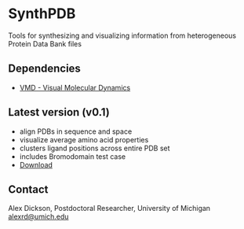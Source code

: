 # SynthPDB
Tools for synthesizing and visualizing information from heterogeneous Protein Data Bank files

## Dependencies
-  <a href="http://www.ks.uiuc.edu/Development/Download/download.cgi?PackageName=VMD">VMD - Visual Molecular Dynamics</a> 

## Latest version (v0.1)
-  align PDBs in sequence and space
-  visualize average amino acid properties
-  clusters ligand positions across entire PDB set
-  includes Bromodomain test case
-  <a href="https://github.com/alexrd/SynthPDB/releases/tag/v0.1">Download</a>

## Contact
Alex Dickson, Postdoctoral Researcher, University of Michigan
alexrd@umich.edu

